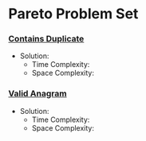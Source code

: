 # Pareto Problem Set
### [Contains Duplicate](https://leetcode.com/problems/contains-duplicate/)
- Solution:
  - Time Complexity:
  - Space Complexity:
 
### [Valid Anagram](https://leetcode.com/problems/valid-anagram/)
- Solution:
  - Time Complexity:
  - Space Complexity:
